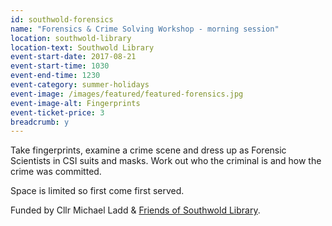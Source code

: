 ```yaml
---
id: southwold-forensics
name: "Forensics & Crime Solving Workshop - morning session"
location: southwold-library
location-text: Southwold Library
event-start-date: 2017-08-21
event-start-time: 1030
event-end-time: 1230
event-category: summer-holidays
event-image: /images/featured/featured-forensics.jpg
event-image-alt: Fingerprints
event-ticket-price: 3
breadcrumb: y
---
```


Take fingerprints, examine a crime scene and dress up as Forensic Scientists in CSI suits and masks. Work out who the criminal is and how the crime was committed.

Space is limited so first come first served.

Funded by Cllr Michael Ladd & [Friends of Southwold Library](/about/member-organisations/friends-of-southwold-library-fosl/).
